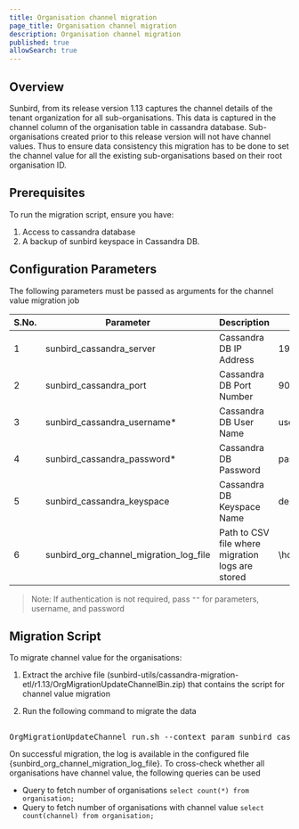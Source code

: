 ```yaml
---
title: Organisation channel migration
page_title: Organisation channel migration
description: Organisation channel migration
published: true
allowSearch: true
---
```


## Overview
Sunbird, from its release version 1.13 captures the channel details of the tenant organization for all sub-organisations. This data is captured in the channel column of the organisation table in cassandra database. Sub-organisations created prior to this release version will not have channel values. Thus to ensure data consistency this migration has to be done to set the channel value for all the existing sub-organisations based on their root organisation ID.

## Prerequisites

To run the migration script, ensure you have:

1. Access to cassandra database
2. A backup of sunbird keyspace in Cassandra DB.

## Configuration Parameters
The following parameters must be passed as arguments for the channel value migration job

 S.No. | Parameter | Description | Example 
-------|-----------|-------------|---------
1 | sunbird_cassandra_server | Cassandra DB IP Address| 198.168.1.1
2 | sunbird_cassandra_port | Cassandra DB Port Number | 9042 
3 | sunbird_cassandra_username* | Cassandra DB User Name | username 
4 | sunbird_cassandra_password* | Cassandra DB Password | password 
5 | sunbird_cassandra_keyspace  | Cassandra DB Keyspace Name | demodb 
6 | sunbird_org_channel_migration_log_file | Path to CSV file where migration logs are stored | \home\channel_migration_log.csv 

> Note: If authentication is not required, pass `""` for parameters, username, and password

## Migration Script

To migrate channel value for the organisations:

1. Extract the archive file (sunbird-utils/cassandra-migration-etl/r1.13/OrgMigrationUpdateChannelBin.zip) that contains the script for channel value migration

2. Run the following command to migrate the data
<pre> 
OrgMigrationUpdateChannel_run.sh --context_param sunbird_cassandra_server="{sunbird_cassandra_server}" --context_param sunbird_cassandra_port="{sunbird_cassandra_port}" --context_param sunbird_cassandra_username="{sunbird_cassandra_username}" --context_param sunbird_cassandra_password="{sunbird_cassandra_password}" --context_param sunbird_cassandra_keyspace="{sunbird_cassandra_keyspace}" --context_param sunbird_org_channel_migration_log_file="{sunbird_org_channel_migration_log_file}"
</pre>

On successful migration, the log is available in the configured file {sunbird_org_channel_migration_log_file}. To cross-check whether all organisations have channel value, the following queries can be used

 - Query to fetch number of organisations
     ```select count(*) from organisation;```
 - Query to fetch number of organisations with channel value
     ```select count(channel) from organisation;```
   
